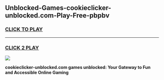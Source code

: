
## Unblocked-Games-cookieclicker-unblocked.com-Play-Free-pbpbv
<h3>
<a href="https://premium76.site?title=cookieclicker-unblocked.com&ref=21A">CLICK TO PLAY</a></h3>
<hr>

<h3>
<a href="https://premium76.site?title=cookieclicker-unblocked.com&ref=21A">CLICK 2 PLAY</a>
  
</h3>

<a href="https://premium76.site?title=cookieclicker-unblocked.com&ref=21A"><img src="https://clearcache.store/games.png"></a>


**cookieclicker-unblocked.com games unblocked: Your Gateway to Fun and Accessible Online Gaming**
